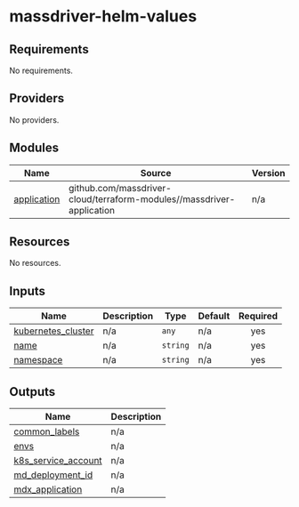 # massdriver-helm-values

<!-- BEGINNING OF PRE-COMMIT-TERRAFORM DOCS HOOK -->
## Requirements

No requirements.

## Providers

No providers.

## Modules

| Name | Source | Version |
|------|--------|---------|
| <a name="module_application"></a> [application](#module\_application) | github.com/massdriver-cloud/terraform-modules//massdriver-application | n/a |

## Resources

No resources.

## Inputs

| Name | Description | Type | Default | Required |
|------|-------------|------|---------|:--------:|
| <a name="input_kubernetes_cluster"></a> [kubernetes\_cluster](#input\_kubernetes\_cluster) | n/a | `any` | n/a | yes |
| <a name="input_name"></a> [name](#input\_name) | n/a | `string` | n/a | yes |
| <a name="input_namespace"></a> [namespace](#input\_namespace) | n/a | `string` | n/a | yes |

## Outputs

| Name | Description |
|------|-------------|
| <a name="output_common_labels"></a> [common\_labels](#output\_common\_labels) | n/a |
| <a name="output_envs"></a> [envs](#output\_envs) | n/a |
| <a name="output_k8s_service_account"></a> [k8s\_service\_account](#output\_k8s\_service\_account) | n/a |
| <a name="output_md_deployment_id"></a> [md\_deployment\_id](#output\_md\_deployment\_id) | n/a |
| <a name="output_mdx_application"></a> [mdx\_application](#output\_mdx\_application) | n/a |
<!-- END OF PRE-COMMIT-TERRAFORM DOCS HOOK -->
